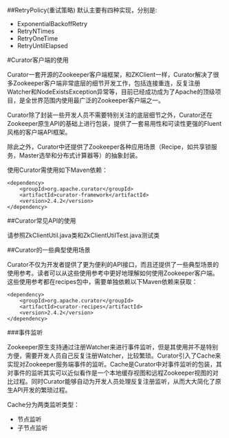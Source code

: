 ##RetryPolicy(重试策略)
默认主要有四种实现，分别是:

* ExponentialBackoffRetry
* RetryNTimes
* RetryOneTime
* RetryUntilElapsed

#Curator客户端的使用

Curator一套开源的Zookeeper客户端框架，和ZKClient一样，Curator解决了很多Zookeeper客户端非常底层的细节开发工作，包括连接重连，反复注册Watcher和NodeExistsException异常等，目前已经成功成为了Apache的顶级项目，是全世界范围内使用最广泛的Zookeeper客户端之一。

Curator除了封装一些开发人员不需要特别关注的底层细节之外，Curator还在Zookeeper原生API的基础上进行包装，提供了一套易用性和可读性更强的Fluent风格的客户端API框架。

除此之外，Curator中还提供了Zookeeper各种应用场景（Recipe，如共享锁服务，Master选举和分布式计算器等）的抽象封装。

使用Curator需使用如下Maven依赖：
```
<dependency>
    <groupId>org.apache.curator</groupId>
    <artifactId>curator-framework</artifactId>
    <version>2.4.2</version>
</dependency>
```

##Curator常见API的使用

请参照ZkClientUtil.java类和ZkClientUtilTest.java测试类

##Curator的一些典型使用场景

Curator不仅为开发者提供了更为便利的API接口，而且还提供了一些典型场景的使用参考。读者可以从这些使用参考中更好地理解如何使用Zookeeper客户端。这些使用参考都在recipes包中，需要单独依赖以下Maven依赖来获取：
```
<dependency>
    <groupId>org.apache.curator</groupId>
    <artifactId>curator-recipes</artifactId>
    <version>2.4.2</version>
</dependency>
```

###事件监听

Zookeeper原生支持通过注册Watcher来进行事件监听，但是其使用并不是特别方便，需要开发人员自己反复注册Watcher，比较繁琐。Curator引入了Cache来实现对Zookeeper服务端事件的监听。Cache是Curator中对事件监听的包装，其对事件的监听其实可以近似看作是一个本地缓存视图和远程Zookeeper视图的对比过程。同时Curator能够自动为开发人员处理反复注册监听，从而大大简化了原生API开发的繁琐过程。

Cache分为两类监听类型：

* 节点监听
* 子节点监听











